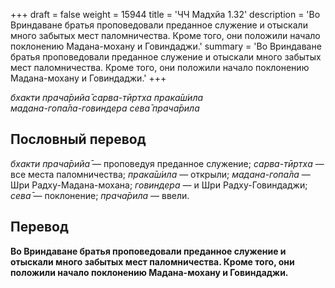 +++
draft = false
weight = 15944
title = 'ЧЧ Мадхйа 1.32'
description = 'Во Вриндаване братья проповедовали преданное служение и отыскали много забытых мест паломничества. Кроме того, они положили начало поклонению Мадана-мохану и Говиндаджи.'
summary = 'Во Вриндаване братья проповедовали преданное служение и отыскали много забытых мест паломничества. Кроме того, они положили начало поклонению Мадана-мохану и Говиндаджи.'
+++

_бхакти прача̄рийа̄ сарва-тӣртха прака̄ш́ила  
мадана-гопа̄ла-говиндера сева̄ прача̄рила_

## Пословный перевод

_бхакти_ _прача̄рийа̄_ — проповедуя преданное служение; _сарва_\-_тӣртха_ — все места паломничества; _прака̄ш́ила_ — открыли; _мадана_\-_гопа̄ла_ — Шри Радху-Мадана-мохана; _говиндера_ — и Шри Радху-Говиндаджи; _сева̄_ — поклонение; _прача̄рила_ — ввели.

## Перевод

**Во Вриндаване братья проповедовали преданное служение и отыскали много забытых мест паломничества. Кроме того, они положили начало поклонению Мадана-мохану и Говиндаджи.**
